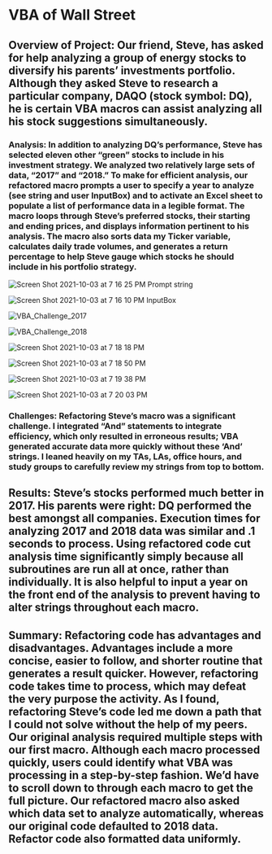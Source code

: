 # VBA of Wall Street

## Overview of Project: Our friend, Steve, has asked for help analyzing a group of energy stocks to diversify his parents’ investments portfolio. Although they asked Steve to research a particular company, DAQO (stock symbol: DQ), he is certain VBA macros can assist analyzing all his stock suggestions simultaneously.

### Analysis: In addition to analyzing DQ’s performance, Steve has selected eleven other “green” stocks to include in his investment strategy. We analyzed two relatively large sets of data, “2017” and “2018.” To make for efficient analysis, our refactored macro prompts a user to specify a year to analyze (see string and user InputBox) and to activate an Excel sheet to populate a list of performance data in a legible format. The macro loops through Steve’s preferred stocks, their starting and ending prices, and displays information pertinent to his analysis. The macro also sorts data my Ticker variable, calculates daily trade volumes, and generates a return percentage to help Steve gauge which stocks he should include in his portfolio strategy.

![Screen Shot 2021-10-03 at 7 16 25 PM](https://user-images.githubusercontent.com/90878939/135778391-821fa3cb-2ec7-4013-8cd2-98dcdc22102b.png)
Prompt string


![Screen Shot 2021-10-03 at 7 16 10 PM](https://user-images.githubusercontent.com/90878939/135778395-a151990c-8475-4d9a-b95b-89421ea1fc8f.png)
InputBox


![VBA_Challenge_2017](https://user-images.githubusercontent.com/90878939/135778136-9eb98557-4649-48cc-bf6e-ca9535ab3eef.png)

![VBA_Challenge_2018](https://user-images.githubusercontent.com/90878939/135778139-6d8e2144-4e4e-4f87-89f3-84027c99583e.png)

![Screen Shot 2021-10-03 at 7 18 18 PM](https://user-images.githubusercontent.com/90878939/135778421-c18e21d0-0051-4dcc-9023-ea252ada1056.png)

![Screen Shot 2021-10-03 at 7 18 50 PM](https://user-images.githubusercontent.com/90878939/135778433-80124b32-4cd2-4cf0-a684-cfc104a15217.png)

![Screen Shot 2021-10-03 at 7 19 38 PM](https://user-images.githubusercontent.com/90878939/135778483-72bbf62d-75e1-4800-9f93-75b78cae2e30.png)

![Screen Shot 2021-10-03 at 7 20 03 PM](https://user-images.githubusercontent.com/90878939/135778485-05b46c1a-ab17-45b8-8ddd-a8b7981e7b93.png)

### Challenges: Refactoring Steve’s macro was a significant challenge. I integrated “And” statements to integrate efficiency, which only resulted in erroneous results; VBA generated accurate data more quickly without these ‘And’ strings. I leaned heavily on my TAs, LAs, office hours, and study groups to carefully review my strings from top to bottom. 

## Results: Steve’s stocks performed much better in 2017. His parents were right: DQ performed the best amongst all companies. Execution times for analyzing 2017 and 2018 data was similar and .1 seconds to process. Using refactored code cut analysis time significantly simply because all subroutines are run all at once, rather than individually. It is also helpful to input a year on the front end of the analysis to prevent having to alter strings throughout each macro.   

## Summary: Refactoring code has advantages and disadvantages. Advantages include a more concise, easier to follow, and shorter routine that generates a result quicker. However, refactoring code takes time to process, which may defeat the very purpose the activity. As I found, refactoring Steve’s code led me down a path that I could not solve without the help of my peers. Our original analysis required multiple steps with our first macro. Although each macro processed quickly, users could identify what VBA was processing in a step-by-step fashion. We’d have to scroll down to through each macro to get the full picture. Our refactored macro also asked which data set to analyze automatically, whereas our original code defaulted to 2018 data. Refactor code also formatted data uniformly.

